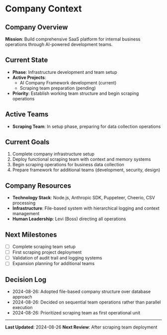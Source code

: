# Company Context

## Company Overview
**Mission**: Build comprehensive SaaS platform for internal business operations through AI-powered development teams.

## Current State
- **Phase**: Infrastructure development and team setup
- **Active Projects**: 
  - AI Company Framework development (current)
  - Scraping team preparation (pending)
- **Priority**: Establish working team structure and begin scraping operations

## Active Teams
- **Scraping Team**: In setup phase, preparing for data collection operations

## Current Goals
1. Complete company infrastructure setup
2. Deploy functional scraping team with context and memory systems
3. Begin scraping operations for business data collection
4. Prepare framework for additional teams (development, security, design)

## Company Resources
- **Technology Stack**: Node.js, Anthropic SDK, Puppeteer, Cheerio, CSV processing
- **Infrastructure**: File-based system with hierarchical logging and context management
- **Human Leadership**: Levi (Boss) directing all operations

## Next Milestones
- [ ] Complete scraping team setup
- [ ] First scraping project deployment
- [ ] Validation of audit trail and logging systems
- [ ] Expansion planning for additional teams

## Decision Log
- 2024-08-26: Adopted file-based company structure over database approach
- 2024-08-26: Decided on sequential team operations rather than parallel execution
- 2024-08-26: Prioritized scraping team as first operational unit

---
**Last Updated**: 2024-08-26
**Next Review**: After scraping team deployment